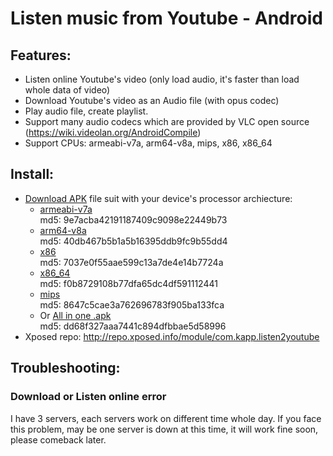 # Listen music from Youtube - Android
## Features:

  - Listen online Youtube's video (only load audio, it's faster than load whole data of video)
  - Download Youtube's video as an Audio file (with opus codec)
  - Play audio file, create playlist.
  - Support many audio codecs which are provided by VLC open source (https://wiki.videolan.org/AndroidCompile)
  - Support CPUs: armeabi-v7a, arm64-v8a, mips, x86, x86_64

## Install:
  - [Download APK](https://drive.google.com/folderview?id=0B1-d3Xs9yeFHVnJlSFRITnlkZ2s&usp=sharing) file suit with your device's processor archiecture:
      - [armeabi-v7a](https://drive.google.com/file/d/0B1-d3Xs9yeFHMkRzV3Fxc3ZIQ0U/view?usp=sharing)  
      md5: 9e7acba42191187409c9098e22449b73
      - [arm64-v8a](https://drive.google.com/file/d/0B1-d3Xs9yeFHWncxNUhQbk00dVU/view?usp=sharing)  
      md5: 40db467b5b1a5b16395ddb9fc9b55dd4
      - [x86](https://drive.google.com/file/d/0B1-d3Xs9yeFHX0VlMHROR3lSUFE/view?usp=sharing)  
      md5: 7037e0f55aae599c13a7de4e14b7724a
      - [x86_64](https://drive.google.com/file/d/0B1-d3Xs9yeFHR19IcDJKZ1JacFE/view?usp=sharing)  
      md5: f0b8729108b77dfa65dc4df591112441
      - [mips](https://drive.google.com/file/d/0B1-d3Xs9yeFHR3RjdHJ2aTAtdWM/view?usp=sharing)  
      md5: 8647c5cae3a762696783f905ba133fca
      - Or [All in one .apk](https://drive.google.com/file/d/0B1-d3Xs9yeFHSDNMNXdZUERCbjg/view?usp=sharing)  
      md5: dd68f327aaa7441c894dfbbae5d58996
  - Xposed repo: http://repo.xposed.info/module/com.kapp.listen2youtube

## Troubleshooting:
### Download or Listen online error
I have 3 servers, each servers work on different time whole day. If you face this problem, may be one server is down at this time, it will work fine soon, please comeback later.
